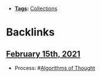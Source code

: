 - **[Tags](<Tags.md>):** [Collections](<Collections.md>)

# Backlinks
## [February 15th, 2021](<February 15th, 2021.md>)
- Process: #[Algorithms of Thought](<Algorithms of Thought.md>)

